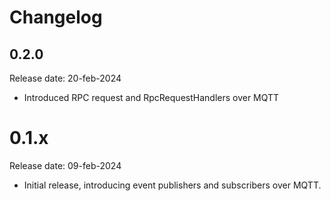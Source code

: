 # Changelog

## 0.2.0
Release date: 20-feb-2024
+ Introduced RPC request and RpcRequestHandlers over MQTT

# 0.1.x
Release date: 09-feb-2024
+ Initial release, introducing event publishers and subscribers over MQTT.
